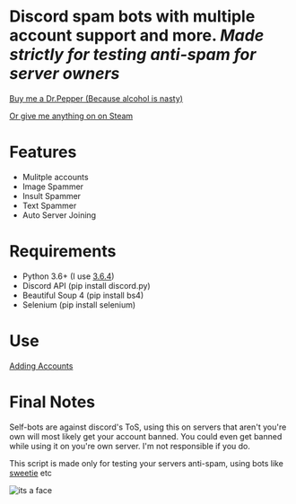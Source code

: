 # Discord spam bots with multiple account support and more. *Made strictly for testing anti-spam for server owners*



[Buy me a Dr.Pepper (Because alcohol is nasty)](https://www.paypal.me/Merubokkusu)

[Or give me anything on on Steam](https://steamcommunity.com/tradeoffer/new/?partner=94720138&token=GY23F7tU)


# Features 
- Mulitple accounts
- Image Spammer
- Insult Spammer
- Text Spammer
- Auto Server Joining

# Requirements 
- Python 3.6+ (I use [3.6.4](https://www.python.org/downloads/release/python-364/))
- Discord API (pip install discord.py)
- Beautiful Soup 4 (pip install bs4)
- Selenium (pip install selenium)

# Use
[Adding Accounts](https://github.com/Merubokkusu/discord-spam-bots/wiki/Adding-accounts)

# Final Notes
Self-bots are against discord's ToS, using this on servers that aren't you're own will most likely get your account banned.
You could even get banned while using it on you're own server. I'm not responsible if you do.

This script is made only for testing your servers anti-spam, using bots like [sweetie](https://github.com/blackhole12/sweetiebot) etc

![its a face](http://i.imgur.com/bTMYozm.png)
